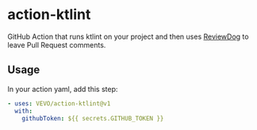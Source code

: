 # action-ktlint

GitHub Action that runs ktlint on your project and then uses [ReviewDog](https://github.com/reviewdog/reviewdog) to leave Pull Request comments.

## Usage 

In your action yaml, add this step:

```yaml
- uses: VEVO/action-ktlint@v1
  with:
    githubToken: ${{ secrets.GITHUB_TOKEN }}
```
